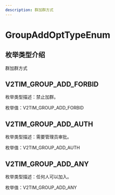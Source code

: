 ```yaml
---
description: 群加群方式
---
```


# GroupAddOptTypeEnum

## 枚举类型介绍

群加群方式

## V2TIM\_GROUP\_ADD\_FORBID

枚举类型描述：禁止加群。

枚举值：V2TIM\_GROUP\_ADD\_FORBID

## V2TIM\_GROUP\_ADD\_AUTH

枚举类型描述：需要管理员审批。

枚举值：V2TIM\_GROUP\_ADD\_AUTH

## V2TIM\_GROUP\_ADD\_ANY

枚举类型描述：任何人可以加入。

枚举值：V2TIM\_GROUP\_ADD\_ANY
